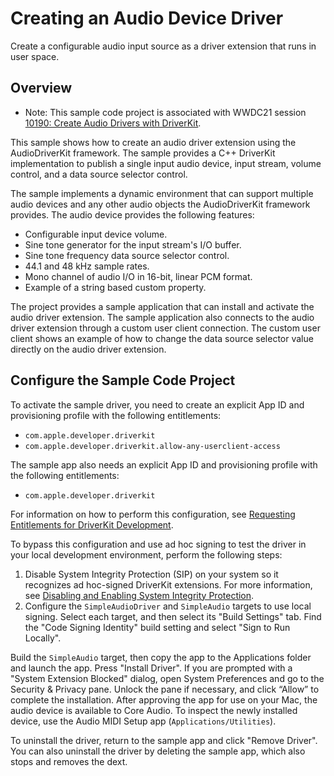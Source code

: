 # Creating an Audio Device Driver
Create a configurable audio input source as a driver extension that runs in user space.

## Overview

- Note: This sample code project is associated with WWDC21 session [10190: Create Audio Drivers with DriverKit](https://developer.apple.com/wwdc21/10190/).

This sample shows how to create an audio driver extension using the AudioDriverKit framework. The sample provides a C++ DriverKit implementation to publish a single input audio device, input stream, volume control, and a data source selector control. 

The sample implements a dynamic environment that can support multiple audio devices and any other audio objects the AudioDriverKit framework provides. The audio device provides the following features:

* Configurable input device volume.
* Sine tone generator for the input stream's I/O buffer.
* Sine tone frequency data source selector control.
* 44.1 and 48 kHz sample rates.
* Mono channel of audio I/O in 16-bit, linear PCM format.
* Example of a string based custom property.

The project provides a sample application that can install and activate the audio driver extension. The sample application also connects to the audio driver extension through a custom user client connection.  The custom user client shows an example of how to change the data source selector value directly on the audio driver extension.

## Configure the Sample Code Project

To activate the sample driver, you need to create an explicit App ID and provisioning profile with the following entitlements:

- `com.apple.developer.driverkit`
- `com.apple.developer.driverkit.allow-any-userclient-access`

The sample app also needs an explicit App ID and provisioning profile with the following entitlements:

- `com.apple.developer.driverkit`

For information on how to perform this configuration, see [Requesting Entitlements for DriverKit Development][1].

To bypass this configuration and use ad hoc signing to test the driver in your local development environment, perform the following steps:
1. Disable System Integrity Protection (SIP) on your system so it recognizes ad hoc-signed DriverKit extensions. For more information, see [Disabling and Enabling System Integrity Protection][2].
2. Configure the `SimpleAudioDriver` and `SimpleAudio`  targets to use local signing. Select each target, and then select its "Build Settings" tab. Find the "Code Signing Identity" build setting and select "Sign to Run Locally".

Build the `SimpleAudio` target, then copy the app to the Applications folder and launch the app. Press "Install Driver". If you are prompted with a "System Extension Blocked" dialog, open System Preferences and go to the Security & Privacy pane. Unlock the pane if necessary, and click “Allow” to complete the installation. After approving the app for use on your Mac, the audio device is available to Core Audio. To inspect the newly installed device, use the Audio MIDI Setup app (`Applications/Utilities`).

To uninstall the driver, return to the sample app and click "Remove Driver". You can also uninstall the driver by deleting the sample app, which also stops and removes the dext.

[1]:	https://developer.apple.com/documentation/driverkit/requesting_entitlements_for_driverkit_development "A link to the Requesting Entitlements for DriverKit Development article."
[2]:	https://developer.apple.com/documentation/security/disabling_and_enabling_system_integrity_protection "A link to the Disabling and Enabling System Integrity Protection article."
